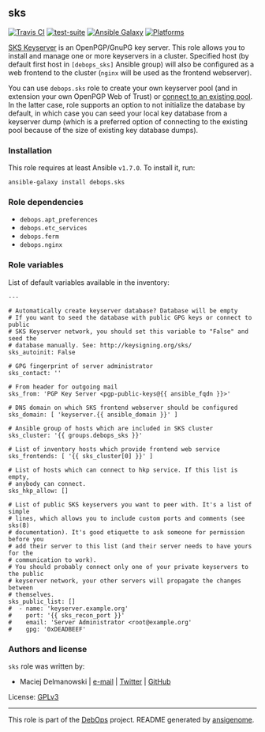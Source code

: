 ## sks

[![Travis CI](https://secure.travis-ci.org/debops/ansible-sks.png)](http://travis-ci.org/debops/ansible-sks) [![test-suite](http://img.shields.io/badge/test--suite-ansible--sks-blue.svg)](https://github.com/debops/test-suite/tree/master/ansible-sks/) [![Ansible Galaxy](http://img.shields.io/badge/galaxy-debops.sks-660198.svg)](https://galaxy.ansible.com/list#/roles/1600) [![Platforms](http://img.shields.io/badge/platforms-debian%20|%20ubuntu-lightgrey.svg)](#)

[SKS Keyserver](https://sks-keyservers.net/) is an OpenPGP/GnuPG key
server. This role allows you to install and manage one or more keyservers
in a cluster. Specified host (by default first host in `[debops_sks]`
Ansible group) will also be configured as a web frontend to the cluster
(`nginx` will be used as the frontend webserver).

You can use `debops.sks` role to create your own keyserver pool (and in
extension your own OpenPGP Web of Trust) or [connect to an existing
pool](http://www.keysigning.org/sks/). In the latter case, role supports an
option to not initialize the database by default, in which case you can
seed your local key database from a keyserver dump (which is a preferred
option of connecting to the existing pool because of the size of existing
key database dumps).


### Installation

This role requires at least Ansible `v1.7.0`. To install it, run:

    ansible-galaxy install debops.sks



### Role dependencies

- `debops.apt_preferences`
- `debops.etc_services`
- `debops.ferm`
- `debops.nginx`



### Role variables

List of default variables available in the inventory:

    ---
    
    # Automatically create keyserver database? Database will be empty
    # If you want to seed the database with public GPG keys or connect to public
    # SKS Keyserver network, you should set this variable to "False" and seed the
    # database manually. See: http://keysigning.org/sks/
    sks_autoinit: False
    
    # GPG fingerprint of server administrator
    sks_contact: ''
    
    # From header for outgoing mail
    sks_from: 'PGP Key Server <pgp-public-keys@{{ ansible_fqdn }}>'
    
    # DNS domain on which SKS frontend webserver should be configured
    sks_domain: [ 'keyserver.{{ ansible_domain }}' ]
    
    # Ansible group of hosts which are included in SKS cluster
    sks_cluster: '{{ groups.debops_sks }}'
    
    # List of inventory hosts which provide frontend web service
    sks_frontends: [ '{{ sks_cluster[0] }}' ]
    
    # List of hosts which can connect to hkp service. If this list is empty,
    # anybody can connect.
    sks_hkp_allow: []
    
    # List of public SKS keyservers you want to peer with. It's a list of simple
    # lines, which allows you to include custom ports and comments (see sks(8)
    # documentation). It's good etiquette to ask someone for permission before you
    # add their server to this list (and their server needs to have yours for the
    # communication to work).
    # You should probably connect only one of your private keyservers to the public
    # keyserver network, your other servers will propagate the changes between
    # themselves.
    sks_public_list: []
    #  - name: 'keyserver.example.org'
    #    port: '{{ sks_recon_port }}'
    #    email: 'Server Administrator <root@example.org'
    #    gpg: '0xDEADBEEF'




### Authors and license

`sks` role was written by:

- Maciej Delmanowski | [e-mail](mailto:drybjed@gmail.com) | [Twitter](https://twitter.com/drybjed) | [GitHub](https://github.com/drybjed)

License: [GPLv3](https://tldrlegal.com/license/gnu-general-public-license-v3-(gpl-3))

***

This role is part of the [DebOps](http://debops.org/) project. README generated by [ansigenome](https://github.com/nickjj/ansigenome/).
